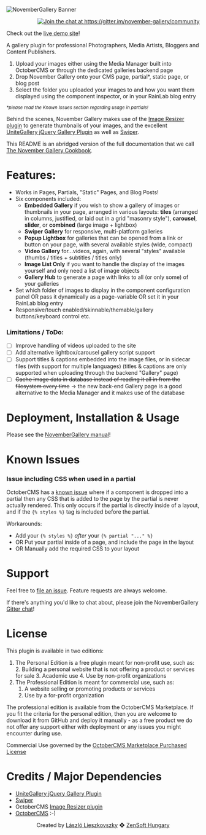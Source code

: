 

![NovemberGallery Banner](https://novembergallery.zenware.hu/storage/app/media/november-gallery-octobercms-banner.jpg)

<div align="right"><a href="https://gitter.im/november-gallery/community?utm_source=badge&amp;utm_medium=badge&amp;utm_campaign=pr-badge&amp;utm_content=badge"><img src="https://badges.gitter.im/november-gallery/community.svg" alt="Join the chat at https://gitter.im/november-gallery/community"></a></div>

Check out the [live demo site](https://novembergallery.zenware.hu)!

A gallery plugin for professional Photographers, Media Artists, Bloggers and Content Publishers.

 1. Upload your images either using the Media Manager built into OctoberCMS or through the dedicated galleries backend page
 3. Drop November Gallery onto your CMS page, partial*, static page, or blog post
 4. Select the folder you uploaded your images to and how you want them displayed using the component inspector, or in your RainLab blog entry

<small><i>*please read the Known Issues section regarding usage in partials!</i></small>

Behind the scenes, November Gallery makes use of the [Image Resizer plugin](https://octobercms.com/plugin/toughdeveloper-imageresizer) to generate thumbnails of your images, and the excellent [UniteGallery jQuery Gallery Plugin](https://github.com/vvvmax/unitegallery) as well as [Swiper](https://idangero.us/swiper/). 

This README is an abridged version of the full documentation that we call [The November Gallery Cookbook](https://its.zensoft.hu/books/november-gallery-cookbook).

# Features:

- Works in Pages, Partials, "Static" Pages, and Blog Posts!
- Six components included: 
	 - **Embedded Gallery** if you wish to show a gallery of images or thumbnails in your page, arranged in various layouts: **tiles** (arranged in columns, justified, or laid out in a grid "masonry style"), **carousel**, **slider**, or **combined** (large image + lightbox)
	 - **Swiper Gallery** for responsive, multi-platform galleries
	 - **Popup Lightbox** for galleries that can be opened from a link or button on your page, with several available styles (wide, compact)
	 - **Video Gallery** for...videos, again, with several "styles" available (thumbs / titles + subtitles / titles only)
	 - **Image List Only** if you want to handle the display of the images yourself and only need a list of image objects
	 - **Gallery Hub** to generate a page with links to all (or only some) of your galleries
 - Set which folder of images to display in the component configuration panel OR pass it dynamically as a page-variable OR set it in your RainLab blog entry
 - Responsive/touch enabled/skinnable/themable/gallery buttons/keyboard control etc.

### Limitations / ToDo:
 
 - [ ] Improve handling of videos uploaded to the site
 - [ ] Add alternative lightbox/carousel gallery script support
 - [ ] Support titles & captions embedded into the image files, or in sidecar files (with support for multiple languages) (titles & captions are only supported when uploading through the backend "Gallery" page)
 - [ ] ~~Cache image data in database instead of reading it all in from the filesystem every time~~ → the new back-end Gallery page is a good alternative to the Media Manager and it makes use of the database

# Deployment, Installation & Usage

Please see the [NovemberGallery manual](https://its.zensoft.hu/books/november-gallery-cookbook/page/installation-deployment)!


# Known Issues

### Issue including CSS when used in a partial
OctoberCMS has a [known issue](https://stackoverflow.com/questions/53815815/on-octobercms-inject-css-from-partial) where if a component is dropped into a partial then any CSS that is added to the page by the partial is never actually rendered. This only occurs if the partial is directly inside of a layout, and if the `{% styles %}` tag is included before the partial.

Workarounds:

 - Add your `{% styles %}` *after* your `{% partial "..." %}`
 - OR Put your partial inside of a page, and include the page in the layout
 - OR Manually add the required CSS to your layout

# Support

Feel free to [file an issue](https://github.com/lieszkol/november-gallery/issues/new). Feature requests are always welcome.

If there's anything you'd like to chat about, please join the NovemberGallery  [Gitter chat](https://gitter.im/november-gallery/community)!

# License

This plugin is available in two editions: 

 1. The Personal Edition is a free plugin meant for non-profit use, such as:
	 2. Building a personal website that is not offering a product or services for sale
	 3. Academic use
	 4. Use by non-profit organizations
 2. The Professional Edition is meant for commercial use, such as:
	 1. A website selling or promoting products or services
	 2. Use by a for-profit organization

The professional edition is available from the OctoberCMS Marketplace. If you fit the criteria for the personal edition, then you are welcome to download it from GitHub and deploy it manually - as a free product we do not offer any support either with deployment or any issues you might encounter during use.

Commercial Use governed by the  [OctoberCMS Marketplace Purchased License](https://octobercms.com/help/license/regular)

# Credits / Major Dependencies

 - [UniteGallery jQuery Gallery Plugin](https://github.com/vvvmax/unitegallery)
 - [Swiper](https://idangero.us/swiper/)
 - OctoberCMS [Image Resizer plugin](https://octobercms.com/plugin/toughdeveloper-imageresizer)
 - [OctoberCMS]([https://github.com/octobercms/october](https://github.com/octobercms/october)) :-)

<p align="center">Created by <a href="http://www.lieszkovszky.com/" rel="nofollow">László Lieszkovszky</a> ❖ <a href="http://www.zensoft.hu/" rel="nofollow">ZenSoft Hungary</a></p>
<!--stackedit_data:
eyJoaXN0b3J5IjpbOTE2NTE0NTExLC0xMDc4MDcyNDQ3LDEyMT
g0OTUwMTQsLTE1MzY2MjI2MTksLTE5MzIxNDk0NDAsLTU3ODEx
Mzg3Niw2ODc3NzA5OTgsMTY5ODA4MTg0NSwtMTA2MDY0NjE1NS
wtOTQ5MzU3OTE0LDE3MjgzNTk4ODYsLTY5NDU1Mjg1OSwtMTgy
NTY1ODYzNiwtNzY4MTkxNTk0LC0xNjYxMDQyOTk1LDYyNzMzOD
AwNiwtNTUwNjQ3NzgxLC05NjA2ODc5MzUsLTU2MzkwNTE3Nywt
MTkzOTY5OTQyOV19
-->